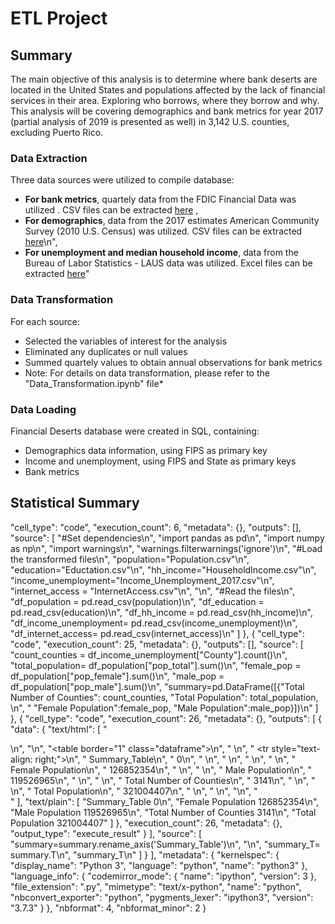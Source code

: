 # ETL Project

## Summary
The main objective of this analysis is to determine where bank deserts are located in the United States and populations affected by the lack of financial services in their area. Exploring who borrows, where they borrow and why. This analysis will be covering demographics and bank metrics for year 2017 (partial analysis of 2019 is presented as well) in 3,142 U.S. counties, excluding Puerto Rico.

### Data Extraction
Three data sources were utilized to compile database:
* **For bank metrics**, quartely data from the FDIC Financial Data was utilized . CSV files can be extracted [here](https://www5.fdic.gov/idasp/advSearch_warp_download_all.asp?intTab=1) \,
* **For demographics**, data from the 2017 estimates American Community Survey (2010 U.S. Census) was utilized. CSV files can be extracted [here](https://factfinder.census.gov/faces/nav/jsf/pages/index.xhtml)\n",
* **For unemployment and median household income**, data from the Bureau of Labor Statistics - LAUS data was utilized. Excel files can be extracted [here](https://www.bls.gov/lau/)"
 
### Data Transformation
 For each source:
 * Selected the variables of interest for the analysis
 * Eliminated any duplicates or null values
 * Summed quartely values to obtain annual observations for bank metrics
 * Note: For details on data transformation, please refer to the \"Data_Transformation.ipynb\" file*
 
 ### Data Loading
 Financial Deserts database were created in SQL, containing:
 * Demographics data information, using FIPS as primary key
 * Income and unemployment, using FIPS and State as primary keys
 * Bank metrics
 
 ## Statistical Summary
   "cell_type": "code",
   "execution_count": 6,
   "metadata": {},
   "outputs": [],
   "source": [
    "#Set dependencies\n",
    "import pandas as pd\n",
    "import numpy as np\n",
    "import warnings\n",
    "warnings.filterwarnings('ignore')\n",
    "#Load the transformed files\n",
    "population=\"Population.csv\"\n",
    "education=\"Eductation.csv\"\n",
    "hh_income=\"HouseholdIncome.csv\"\n",
    "income_unemployment=\"Income_Unemployment_2017.csv\"\n",
    "internet_access = \"InternetAccess.csv\"\n",
    "\n",
    "#Read the files\n",
    "df_population = pd.read_csv(population)\n",
    "df_education = pd.read_csv(education)\n",
    "df_hh_income = pd.read_csv(hh_income)\n",
    "df_income_unemployment= pd.read_csv(income_unemployment)\n",
    "df_internet_access= pd.read_csv(internet_access)\n"
   ]
  },
  {
   "cell_type": "code",
   "execution_count": 25,
   "metadata": {},
   "outputs": [],
   "source": [
    "count_counties = df_income_unemployment[\"County\"].count()\n",
    "total_population= df_population[\"pop_total\"].sum()\n",
    "female_pop = df_population[\"pop_female\"].sum()\n",
    "male_pop = df_population[\"pop_male\"].sum()\n",
    "summary=pd.DataFrame([{\"Total Number of Counties\": count_counties, \"Total Population\": total_population, \n",
    "                       \"Female Population\":female_pop, \"Male Population\":male_pop}])\n"
   ]
  },
  {
   "cell_type": "code",
   "execution_count": 26,
   "metadata": {},
   "outputs": [
    {
     "data": {
      "text/html": [
       "<div>\n",
       "<style scoped>\n",
       "    .dataframe tbody tr th:only-of-type {\n",
       "        vertical-align: middle;\n",
       "    }\n",
       "\n",
       "    .dataframe tbody tr th {\n",
       "        vertical-align: top;\n",
       "    }\n",
       "\n",
       "    .dataframe thead th {\n",
       "        text-align: right;\n",
       "    }\n",
       "</style>\n",
       "<table border=\"1\" class=\"dataframe\">\n",
       "  <thead>\n",
       "    <tr style=\"text-align: right;\">\n",
       "      <th>Summary_Table</th>\n",
       "      <th>0</th>\n",
       "    </tr>\n",
       "  </thead>\n",
       "  <tbody>\n",
       "    <tr>\n",
       "      <th>Female Population</th>\n",
       "      <td>126852354</td>\n",
       "    </tr>\n",
       "    <tr>\n",
       "      <th>Male Population</th>\n",
       "      <td>119526965</td>\n",
       "    </tr>\n",
       "    <tr>\n",
       "      <th>Total Number of Counties</th>\n",
       "      <td>3141</td>\n",
       "    </tr>\n",
       "    <tr>\n",
       "      <th>Total Population</th>\n",
       "      <td>321004407</td>\n",
       "    </tr>\n",
       "  </tbody>\n",
       "</table>\n",
       "</div>"
      ],
      "text/plain": [
       "Summary_Table                     0\n",
       "Female Population         126852354\n",
       "Male Population           119526965\n",
       "Total Number of Counties       3141\n",
       "Total Population          321004407"
      ]
     },
     "execution_count": 26,
     "metadata": {},
     "output_type": "execute_result"
    }
   ],
   "source": [
    "summary=summary.rename_axis('Summary_Table')\n",
    "\n",
    "summary_T= summary.T\n",
    "summary_T\n"
   ]
  }
 ],
 "metadata": {
  "kernelspec": {
   "display_name": "Python 3",
   "language": "python",
   "name": "python3"
  },
  "language_info": {
   "codemirror_mode": {
    "name": "ipython",
    "version": 3
   },
   "file_extension": ".py",
   "mimetype": "text/x-python",
   "name": "python",
   "nbconvert_exporter": "python",
   "pygments_lexer": "ipython3",
   "version": "3.7.3"
  }
 },
 "nbformat": 4,
 "nbformat_minor": 2
}
